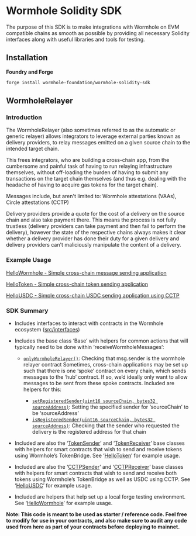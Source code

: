 # Wormhole Solidity SDK

The purpose of this SDK is to make integrations with Wormhole on EVM compatible chains as smooth as possible by providing all necessary Solidity interfaces along with useful libraries and tools for testing.

## Installation

**Foundry and Forge**

```bash
forge install wormhole-foundation/wormhole-solidity-sdk
```

## WormholeRelayer

### Introduction

The WormholeRelayer (also sometimes referred to as the automatic or generic relayer) allows integrators to leverage external parties known as delivery providers, to relay messages emitted on a given source chain to the intended target chain.

This frees integrators, who are building a cross-chain app, from the cumbersome and painful task of having to run relaying infrastructure themselves, without off-loading the burden of having to submit any transactions on the target chain themselves (and thus e.g. dealing with the headache of having to acquire gas tokens for the target chain).

Messages include, but aren't limited to: Wormhole attestations (VAAs), Circle attestations (CCTP)

Delivery providers provide a quote for the cost of a delivery on the source chain and also take payment there. This means the process is not fully trustless (delivery providers can take payment and then fail to perform the delivery), however the state of the respective chains always makes it clear whether a delivery provider has done their duty for a given delivery and delivery providers can't maliciously manipulate the content of a delivery.

### Example Usage

[HelloWormhole - Simple cross-chain message sending application](https://github.com/wormhole-foundation/hello-wormhole)

[HelloToken - Simple cross-chain token sending application](https://github.com/wormhole-foundation/hello-token)

[HelloUSDC - Simple cross-chain USDC sending application using CCTP](https://github.com/wormhole-foundation/hello-usdc)

### SDK Summary

- Includes interfaces to interact with contracts in the Wormhole ecosystem ([src/interfaces](https://github.com/wormhole-foundation/wormhole-solidity-sdk/tree/main/src/interfaces))
- Includes the base class ‘Base’ with helpers for common actions that will typically need to be done within ‘receiveWormholeMessages’:
  - [`onlyWormholeRelayer()`](https://github.com/wormhole-foundation/wormhole-solidity-sdk/blob/main/src/WormholeRelayer/Base.sol#L24): Checking that msg.sender is the wormhole relayer contract
    Sometimes, cross-chain applications may be set up such that there is one ‘spoke’ contract on every chain, which sends messages to the ‘hub’ contract. If so, we’d ideally only want to allow messages to be sent from these spoke contracts. Included are helpers for this:
    
    - [`setRegisteredSender(uint16 sourceChain, bytes32 sourceAddress)`](https://github.com/wormhole-foundation/wormhole-solidity-sdk/blob/main/src/WormholeRelayer/Base.sol#L45): Setting the specified sender for ‘sourceChain’ to be ‘sourceAddress’
    - [`isRegisteredSender(uint16 sourceChain, bytes32 sourceAddress)`](https://github.com/wormhole-foundation/wormhole-solidity-sdk/blob/main/src/WormholeRelayer/Base.sol#L30): Checking that the sender who requested the delivery is the registered address for that chain
    
- Included are also the ‘[TokenSender](https://github.com/wormhole-foundation/wormhole-solidity-sdk/blob/main/src/WormholeRelayer/TokenBase#L36)’ and ‘[TokenReceiver](https://github.com/wormhole-foundation/wormhole-solidity-sdk/blob/main/src/WormholeRelayer/TokenBase.sol#L126)’ base classes with helpers for smart contracts that wish to send and receive tokens using Wormhole’s TokenBridge. See ‘[HelloToken](https://github.com/wormhole-foundation/hello-token)’ for example usage.
- Included are also the ‘[CCTPSender](https://github.com/wormhole-foundation/wormhole-solidity-sdk/blob/main/src/WormholeRelayer/CCTPBase#L59)’ and ‘[CCTPReceiver](https://github.com/wormhole-foundation/wormhole-solidity-sdk/blob/main/src/WormholeRelayer/CCTPBase.sol#L177)’ base classes with helpers for smart contracts that wish to send and receive both tokens using Wormhole’s TokenBridge as well as USDC using CCTP. See ‘[HelloUSDC](https://github.com/wormhole-foundation/hello-usdc)’ for example usage.
- Included are helpers that help set up a local forge testing environment. See ‘[HelloWormhole](https://github.com/wormhole-foundation/hello-wormhole)’ for example usage.

**Note: This code is meant to be used as starter / reference code. Feel free to modify for use in your contracts, and also make sure to audit any code used from here as part of your contracts before deploying to mainnet.**